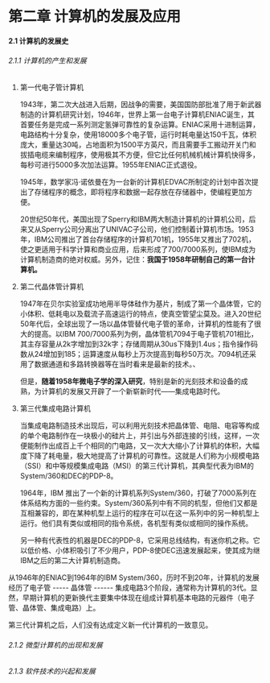 # 第二章 计算机的发展及应用

#### 2.1 计算机的发展史

###### 2.1.1 计算机的产生和发展

1. 第一代电子管计算机

   1943年，第二次大战进入后期，因战争的需要，美国国防部批准了用于新武器制造的计算机研究计划，1946年，世界上第一台电子计算机ENIAC诞生，其首要任务是完成一系列测定氢弹可靠性的复杂运算。ENIAC采用十进制运算，电路结构十分复杂，使用18000多个电子管，运行时耗电量达150千瓦，体积庞大，重量达30吨，占地面积为1500平方英尺，而且需要手工搬动开关门和拔插电缆来编制程序，使用极其不方便，但它比任何机械机械计算机快得多，每秒可进行5000多次加法运算。1955年ENIAC正式退役。

   1945年，数学家冯·诺依曼在为一台新的计算机EDVAC所制定的计划中首次提出了存储程序的概念，即将程序和数据一起存放在存储器中，使编程更加方便。

   20世纪50年代，美国出现了Sperry和IBM两大制造计算机的计算机公司，后来又从Sperry公司分离出了UNIVAC子公司，他们控制着计算机市场。1953年，IBM公司推出了首台存储程序的计算机701机，1955年又推出了702机，使之更适用于科学计算和商业应用，后来形成了700/7000系列，使IBM成为计算机制造商的绝对权威。另外，记住：**我国于1958年研制自己的第一台计算机。**

2. 第二代晶体管计算机

   1947年在贝尔实验室成功地用半导体硅作为基片，制成了第一个晶体管，它的小体积、低耗电以及载流子高速运行的特点，使真空管望尘莫及。进入20世纪50年代后，全球出现了一场以晶体管替代电子管的革命，计算机的性能有了很大的提高。以IBM 700/7000系列为例，晶体管机7094于电子管机701相比，其主存容量从2k字增加到32k字；存储周期从30us下降到1.4us；指令操作码数从24增加到185；运算速度从每秒上万次提高到每秒50万次。7094机还采用了数据通道和多路转换器等在当时看来是最新的技术。、

   但是，**随着1958年微电子学的深入研究**，特别是新的光刻技术和设备的成熟，为计算机的发展又开辟了一个新崭新时代——集成电路时代。

3. 第三代集成电路计算机

   当集成电路制造技术出现后，可以利用光刻技术把晶体管、电阻、电容等构成的单个电路制作在一块极小的硅片上，并引出与外部连接的引线，这样，一次便能制作出成百上千个相同的门电路，又一次大大缩小了计算机的体积，大幅度下降了耗电量，极大地提高了计算机的可靠性。这就是人们称为小规模电路（SSI）和中等规模集成电路（MSI）的第三代计算机，其典型代表为IBM的System/360和DEC的PDP-8。

   1964年，IBM 推出了一个新的计算机系列System/360，打破了7000系列在体系结构方面的一些约束。System/360系列中有不同的机型，但他们又都是互相兼容的，即在某种机型上运行的程序在可以在这一系列中的另一种机型上运行。他们具有类似或相同的指令系统，各机型有类似或相同的操作系统。

   另一种有代表性的机器是DEC的PDP-8，它采用总线结构，有迷你机之称。它以低价格、小体积吸引了不少用户，PDP-8使DEC迅速发展起来，使其成为继IBM之后的第二大计算机制造商。

从1946年的ENIAC到1964年的IBM System/360，历时不到20年，计算机的发展经历了电子管 ----- 晶体管 ------ 集成电路3个阶段，通常称为计算机的3代。显然，早期计算机的更新换代主要集中体现在组成计算机基本电路的元器件（电子管、晶体管、集成电路）上。

第三代计算机之后，人们没有达成定义新一代计算机的一致意见。

###### 2.1.2 微型计算机的出现和发展

 

###### 2.1.3 软件技术的兴起和发展

